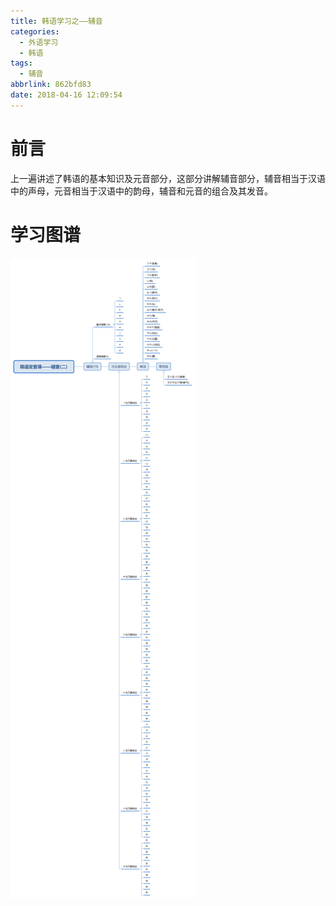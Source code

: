 ```yaml
---
title: 韩语学习之——辅音
categories:
  - 外语学习
  - 韩语
tags:
  - 辅音
abbrlink: 862bfd83
date: 2018-04-16 12:09:54
---
```

# 前言 
上一遍讲述了韩语的基本知识及元音部分，这部分讲解辅音部分，辅音相当于汉语中的声母，元音相当于汉语中的韵母，辅音和元音的组合及其发音。 
<!--more-->
 
# 学习图谱 
![韩语辅音][1]

[1]: https://raw.githubusercontent.com/PGzxc/images/master/blog-images/korean-consonants.png